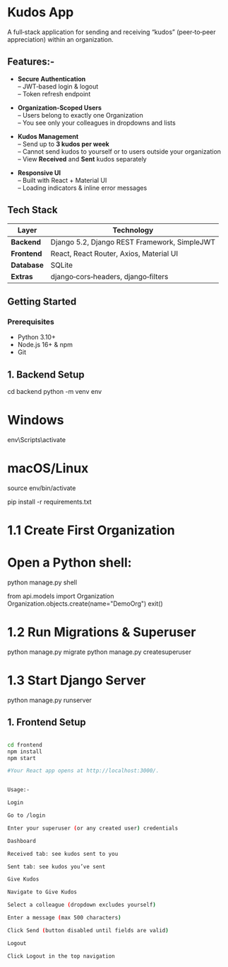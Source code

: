 # Kudos App

A full‑stack application for sending and receiving “kudos” (peer‑to‑peer appreciation) within an organization.  

##  Features:-

- **Secure Authentication**  
  – JWT‑based login & logout  
  – Token refresh endpoint  

- **Organization‑Scoped Users**  
  – Users belong to exactly one Organization  
  – You see only your colleagues in dropdowns and lists  

- **Kudos Management**  
  – Send up to **3 kudos per week**  
  – Cannot send kudos to yourself or to users outside your organization  
  – View **Received** and **Sent** kudos separately  

- **Responsive UI**  
  – Built with React + Material UI  
  – Loading indicators & inline error messages  


##  Tech Stack

| Layer       | Technology                                     |
|-------------|------------------------------------------------|
| **Backend** | Django 5.2, Django REST Framework, SimpleJWT   |
| **Frontend**| React, React Router, Axios, Material UI        |
| **Database**| SQLite                                         |
| **Extras**  | django‑cors‑headers, django‑filters            |


##  Getting Started

### Prerequisites

- Python 3.10+  
- Node.js 16+ & npm  
- Git  


## 1. Backend Setup

cd backend
python -m venv env
# Windows
env\Scripts\activate
# macOS/Linux
source env/bin/activate

pip install -r requirements.txt

# 1.1 Create First Organization

# Open a Python shell:
python manage.py shell

from api.models import Organization
Organization.objects.create(name="DemoOrg")
exit()

# 1.2 Run Migrations & Superuser

python manage.py migrate
python manage.py createsuperuser

# 1.3 Start Django Server

python manage.py runserver


## 1. Frontend Setup

```bash

cd frontend
npm install
npm start

#Your React app opens at http://localhost:3000/.


Usage:-

Login

Go to /login

Enter your superuser (or any created user) credentials

Dashboard

Received tab: see kudos sent to you

Sent tab: see kudos you’ve sent

Give Kudos

Navigate to Give Kudos

Select a colleague (dropdown excludes yourself)

Enter a message (max 500 characters)

Click Send (button disabled until fields are valid)

Logout

Click Logout in the top navigation
